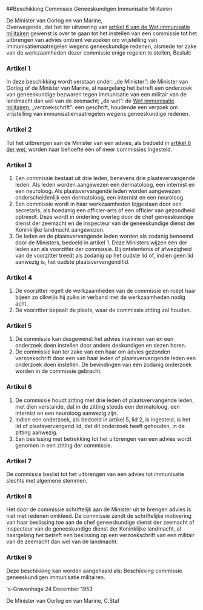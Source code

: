 <meta http-equiv='Content-Type' content='text/html; charset=utf-8' />

##Beschikking Commissie Geneeskundigen Immunisatie Militairen

De Minister van Oorlog en van Marine,  
Overwegende, dat het ter uitvoering van [artikel 6 van de Wet immunisatie militairen](../../../../../../../wet/wet/immunisatie/militairen/BWBR0002117/README.md) gewenst is over te gaan tot het instellen van een commissie tot het uitbrengen van advies omtrent verzoeken om vrijstelling van immunisatiemaatregelen wegens geneeskundige redenen, alsmede ter zake van de werkzaamheden dezer commissie enige regelen te stellen,
Besluit:    

### Artikel  1  

In deze beschikking wordt verstaan onder:   „de Minister”:  de Minister van Oorlog of de Minister van Marine, al naargelang het betreft een onderzoek van geneeskundige bezwaren tegen immunisatie van een militair van de landmacht dan wel van de zeemacht;    „de wet”:  de [Wet immunisatie militairen](../../../../../../../wet/wet/immunisatie/militairen/BWBR0002117/README.md);    „verzoekschrift”:  een geschrift, houdende een verzoek om vrijstelling van immunisatiemaatregelen wegens geneeskundige redenen.     

### Artikel  2  

Tot het uitbrengen aan de Minister van een advies, als bedoeld in [artikel 6 der wet](../../../../../../../wet/wet/immunisatie/militairen/BWBR0002117/README.md), worden naar behoefte één of meer commissies ingesteld.  

### Artikel  3  

1.  Een commissie bestaat uit drie leden, benevens drie plaatsvervangende leden. Als leden worden aangewezen een dermatoloog, een internist en een neuroloog. Als plaatsvervangende leden worden aangewezen onderscheidenlijk een dermatoloog, een internist en een neuroloog.   
2.  Een commissie wordt in haar werkzaamheden bijgestaan door een secretaris, als hoedanig een officier-arts of een officier van gezondheid optreedt. Deze wordt in onderling overleg door de chef geneeskundige dienst der zeemacht en de inspecteur van de geneeskundige dienst der Koninklijke landmacht aangewezen.   
3.  De leden en de plaatsvervangende leden worden als zodanig benoemd door de Ministers, bedoeld in artikel 1. Deze Ministers wijzen één der leden aan als voorzitter der commissie. Bij ontstentenis of afwezigheid van de voorzitter treedt als zodanig op het oudste lid of, indien geen lid aanwezig is, het oudste plaatsvervangend lid.   

### Artikel  4  

1.  De voorzitter regelt de werkzaamheden van de commissie en roept haar bijeen zo dikwijls hij zulks in verband met de werkzaamheden nodig acht.   
2.  De voorzitter bepaalt de plaats, waar de commissie zitting zal houden.   

### Artikel  5  

1.  De commissie kan desgewenst het advies inwinnen van en een onderzoek doen instellen door andere deskundigen en dezen horen.   
2.  De commissie kan ter zake van een haar om advies gezonden verzoekschrift door een van haar leden of plaatsvervangende leden een onderzoek doen instellen. De bevindingen van een zodanig onderzoek worden in de commissie gebracht.   

### Artikel  6  

1.  De commissie houdt zitting met drie leden of plaatsvervangende leden, met dien verstande, dat in de zitting steeds een dermatoloog, een internist en een neuroloog aanwezig zijn.   
2.  Indien een onderzoek, als bedoeld in artikel 5, lid 2, is ingesteld, is het lid of plaatsvervangend lid, dat dit onderzoek heeft gehouden, in de zitting aanwezig.   
3.  Een beslissing met betrekking tot het uitbrengen van een advies wordt genomen in een zitting der commissie.   

### Artikel  7  

De commissie beslist tot het uitbrengen van een advies tot immunisatie slechts met algemene stemmen.  

### Artikel  8  

Het door de commissie schriftelijk aan de Minister uit te brengen advies is niet met redenen omkleed. De commissie zendt de schriftelijke motivering van haar beslissing toe aan de chef geneeskundige dienst der zeemacht of inspecteur van de geneeskundige dienst der Koninklijke landmacht, al naargelang het betreft een beslissing op een verzoekschrift van een militair van de zeemacht dan wel van de landmacht.  

### Artikel  9  

Deze beschikking kan worden aangehaald als: Beschikking commissie geneeskundigen immunisatie militairen.  

's-Gravenhage 
24 December 1953    

De 
Minister van Oorlog en van Marine, 
C.Staf    
